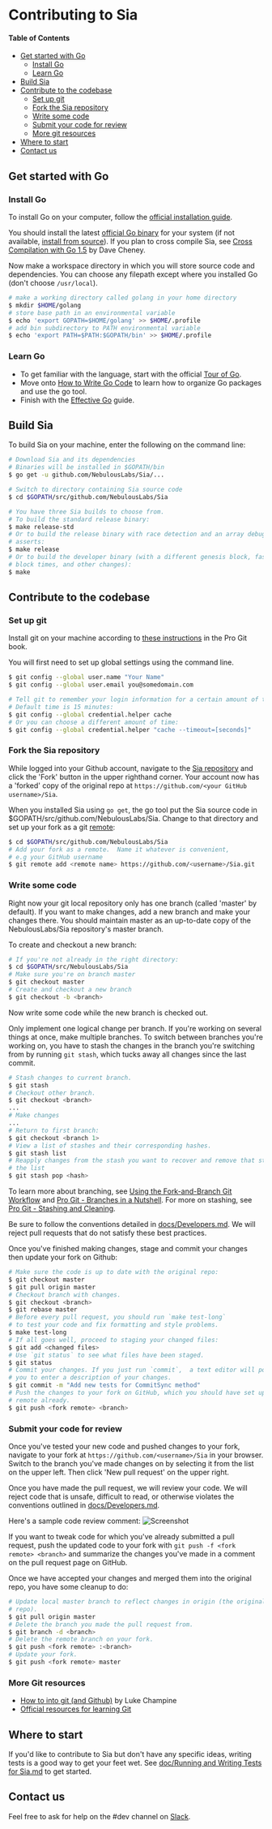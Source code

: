 # Contributing to Sia

#### Table of Contents
* [Get started with Go](#go)
  * [Install Go](#install-go)
  * [Learn Go]("learn-go")
* [Build Sia](#build-sia)
* [Contribute to the codebase](#contribute)
  * [Set up git](#setup-git)
  * [Fork the Sia repository](#fork)
  * [Write some code](#write)
  * [Submit your code for review](#pull)
  * [More git resources](#git-resources)
* [Where to start](#where-to-start)
* [Contact us](#contact)

<a name="go"/>

## Get started with Go

<a name="install-go"/>

### Install Go

To install Go on your computer, follow the 
[official installation guide][install-go].  

You should install the latest [official Go binary][binary] for your system (if 
not available, [install from source][source]).  If you plan to cross compile 
Sia, see [Cross Compilation with Go 1.5][cross] by Dave Cheney.  

Now make a workspace directory in which you will store source code and 
dependencies.  You can choose any filepath except where you installed Go (don't 
choose `/usr/local`).

```bash
# make a working directory called golang in your home directory
$ mkdir $HOME/golang
# store base path in an environmental variable
$ echo 'export GOPATH=$HOME/golang' >> $HOME/.profile
# add bin subdirectory to PATH environmental variable
$ echo 'export PATH=$PATH:$GOPATH/bin' >> $HOME/.profile
```

<a name="learn-go"/>

### Learn Go

* To get familiar with the language, start with the official [Tour of Go][tour].
* Move onto [How to Write Go Code][how] to learn how to organize Go packages 
and use the go tool.
* Finish with the [Effective Go][effective] guide.

<a name="build-sia"/>

## Build Sia

To build Sia on your machine, enter the following on the command line:

```bash
# Download Sia and its dependencies
# Binaries will be installed in $GOPATH/bin
$ go get -u github.com/NebulousLabs/Sia/...

# Switch to directory containing Sia source code
$ cd $GOPATH/src/github.com/NebulousLabs/Sia

# You have three Sia builds to choose from.
# To build the standard release binary:
$ make release-std
# Or to build the release binary with race detection and an array debugging 
# asserts:
$ make release
# Or to build the developer binary (with a different genesis block, faster 
# block times, and other changes):
$ make
```

<a name="contribute"/>

## Contribute to the codebase

<a name="setup-git"/>

### Set up git

Install git on your machine according to [these instructions][install-git] in 
the Pro Git book.

You will first need to set up global settings using the command line.
```bash
$ git config --global user.name "Your Name"
$ git config --global user.email you@somedomain.com

# Tell git to remember your login information for a certain amount of time.
# Default time is 15 minutes:
$ git config --global credential.helper cache
# Or you can choose a different amount of time:
$ git config --global credential.helper "cache --timeout=[seconds]"

```
<a name="fork"/>

### Fork the Sia repository

While logged into your Github account, navigate to the [Sia repository][sia] 
and click the 'Fork' button in the upper righthand corner.  Your account now 
has a 'forked' copy of the original repo at 
`https://github.com/<your GitHub username>/Sia`.

When you installed Sia using `go get`, the go tool put the Sia source code in 
$GOPATH/src/github.com/NebulousLabs/Sia. Change to that directory and set up
your fork as a git [remote][remote]:

```bash
$ cd $GOPATH/src/github.com/NebulousLabs/Sia
# Add your fork as a remote.  Name it whatever is convenient,
# e.g your GitHub username
$ git remote add <remote name> https://github.com/<username>/Sia.git
```

<a name="write"/>

### Write some code

Right now your git local repository only has one branch (called 'master' by 
default). If you want to make changes, add a new branch and make your changes 
there. You should maintain master as an up-to-date copy of the NebulousLabs/Sia 
repository's master branch.

To create and checkout a new branch:
```bash
# If you're not already in the right directory:
$ cd $GOPATH/src/NebulousLabs/Sia
# Make sure you're on branch master
$ git checkout master
# Create and checkout a new branch
$ git checkout -b <branch>
```
Now write some code while the new branch is checked out.

Only implement one logical change per branch. If you're working on several 
things at once, make multiple branches. To switch between branches you're 
working on, you have to stash the changes in the branch you're switching from 
by running `git stash`, which tucks away all changes since the last 
commit.

```bash
# Stash changes to current branch.
$ git stash
# Checkout other branch.
$ git checkout <branch>
...
# Make changes
...
# Return to first branch:
$ git checkout <branch 1>
# View a list of stashes and their corresponding hashes.
$ git stash list
# Reapply changes from the stash you want to recover and remove that stash from.
# the list
$ git stash pop <hash>
```

To learn more about branching, see 
[Using the Fork-and-Branch Git Workflow][branch] and 
[Pro Git - Branches in a Nutshell][nutshell].
For more on stashing, see [Pro Git - Stashing and Cleaning][stashing].
  
Be sure to follow the conventions detailed in 
[docs/Developers.md][developers.md].  We will reject pull requests that do not 
satisfy these best practices.

Once you've finished making changes, stage and commit your changes then update 
your fork on Github:

```bash
# Make sure the code is up to date with the original repo:
$ git checkout master
$ git pull origin master
# Checkout branch with changes.
$ git checkout <branch>
$ git rebase master
# Before every pull request, you should run `make test-long`
# to test your code and fix formatting and style problems.
$ make test-long
# If all goes well, proceed to staging your changed files:
$ git add <changed files>
# Use `git status` to see what files have been staged.
$ git status
# Commit your changes. If you just run `commit`,  a text editor will pop up for 
# you to enter a description of your changes.
$ git commit -m "Add new tests for CommitSync method"
# Push the changes to your fork on GitHub, which you should have set up as a 
# remote already.
$ git push <fork remote> <branch>
```
<a name="pull"/>

### Submit your code for review

Once you've tested your new code and pushed changes to your fork, navigate to 
your fork at `https://github.com/<username>/Sia` in your browser.  
Switch to the branch you've made changes on by selecting it from the list on 
the upper left.  Then click 'New pull request' on the upper right.

Once you have made the pull request, we will review your code.  We will reject 
code that is unsafe, difficult to read, or otherwise violates the conventions 
outlined in [docs/Developers.md][developers.md].

Here's a sample code review comment:
![Screenshot](assets/codereview.png)

If you want to tweak code for which you've already submitted a pull request,
push the updated code to your fork with `git push -f <fork remote> <branch>` and
summarize the changes you've made in a comment on the pull request page on 
GitHub.

Once we have accepted your changes and merged them into the original repo, you 
have some cleanup to do:

```bash
# Update local master branch to reflect changes in origin (the original 
# repo).
$ git pull origin master
# Delete the branch you made the pull request from.
$ git branch -d <branch>
# Delete the remote branch on your fork.
$ git push <fork remote> :<branch>
# Update your fork.
$ git push <fork remote> master
```
<a name="git-resources"/>

### More Git resources

  * [How to into git (and Github)][luke] by Luke Champine
  * [Official resources for learning Git][git]

<a name="where-to-start"/>

## Where to start

If you'd like to contribute to Sia but don't have any specific ideas, writing 
tests is a good way to get your feet wet.  See [doc/Running and Writing Tests for Sia.md](Running%20and%20Writing%20Tests%20for%20Sia.md) to get started.

<a name="contact"/>

## Contact us

Feel free to ask for help on the #dev channel on [Slack][slack].

[cross]: http://dave.cheney.net/2015/08/22/cross-compilation-with-go-1-5
[binary]: https://golang.org/dl/
[source]: https://golang.org/doc/install/source
[tour]: https://tour.golang.org/welcome/1
[how]: https://golang.org/doc/code.html
[luke]: https://gist.github.com/lukechampine/6418449
[git]: https://git-scm.com/doc
[cheney]: http://dave.cheney.net/2013/06/09/writing-table-driven-tests-in-go
[install-go]: https://golang.org/doc/install
[signup]: https://github.com/join?source=header-home
[effective]: https://golang.org/doc/effective_go.html
[sia]: https://github.com/NebulousLabs/Sia
[branch]: http://blog.scottlowe.org/2015/01/27/using-fork-branch-git-workflow/
[developers.md]: https://github.com/NebulousLabs/Sia/blob/master/doc/Developers.md
[gofmt]: https://golang.org/cmd/gofmt/
[nutshell]: https://git-scm.com/book/en/v2/Git-Branching-Branches-in-a-Nutshell
[slack]: http://slackin.siacoin.com
[install-git]: https://git-scm.com/book/en/v2/Getting-Started-Installing-Git
[test-doc]: https://github.com/NebulousLabs/Sia/blob/master/doc/Testing.md
[stashing]: https://git-scm.com/book/en/v2/Git-Tools-Stashing-and-Cleaning
[remote]: https://git-scm.com/book/en/v2/Git-Basics-Working-with-Remotes
